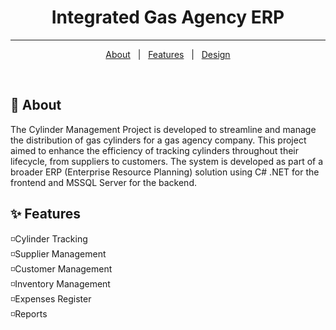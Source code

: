 <!--<div align="center" id="top"
-->
<h1 align="center"> Integrated Gas Agency ERP </h1>

<hr>

<p align="center">
  <a href="#dart-about">About</a> &#xa0; | &#xa0; 
  <a href="#sparkles-features">Features</a> &#xa0; | &#xa0;
  <a href="#sparkles-design">Design</a>
</p>

<br>

## :dart: About
The Cylinder Management Project is developed to streamline and manage the distribution of gas cylinders for a gas agency company. This project aimed to enhance the efficiency of tracking cylinders throughout their lifecycle, from suppliers to customers. The system is developed as part of a broader ERP (Enterprise Resource Planning) solution using C# .NET for the frontend and MSSQL Server for the backend.

## :sparkles: Features
◽Cylinder Tracking \
◽Supplier Management \
◽Customer Management \
◽Inventory Management \
◽Expenses Register \
◽Reports 

<!--## :sparkles: Design
<a href="design-reference">Here</a> is detail Design and Documentation of project.-->
